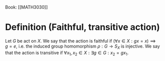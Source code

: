 Book: [[MATH3030]]
# Definition (Faithful, transitive action)
Let $G$ be act on $X$.
We say that the action is faithful if $(\forall x\in X:gx=x)\implies g=e$, i.e. the induced group homomorphism $\rho:G\to S_{X}$ is injective.
We say that the action is transitive if $\forall x_{1},x_{2}\in X:\exists g\in G:x_{2}=gx_{1}$.